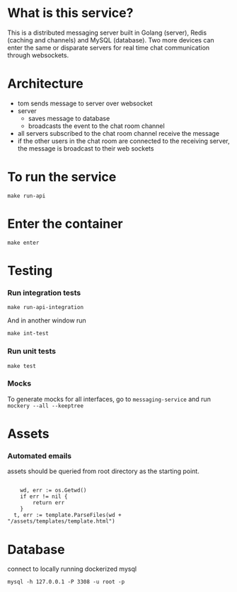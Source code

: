 # What is this service?

This is a distributed messaging server built in Golang (server), Redis (caching and channels) and MySQL (database).
Two more devices can enter the same or disparate servers for real time chat communication through websockets.

# Architecture

- tom sends message to server over websocket
- server
  - saves message to database
  - broadcasts the event to the chat room channel
- all servers subscribed to the chat room channel receive the message
- if the other users in the chat room are connected to the receiving server, the message is broadcast to their web sockets

# To run the service

```
make run-api
```

# Enter the container

```
make enter
```

# Testing

### Run integration tests

```
make run-api-integration
```

And in another window run

```
make int-test
```

### Run unit tests

```
make test
```

### Mocks

To generate mocks for all interfaces, go to `messaging-service` and run
`mockery --all --keeptree`

# Assets

### Automated emails

assets should be queried from root directory as the starting point.

```

	wd, err := os.Getwd()
	if err != nil {
		return err
	}
  t, err := template.ParseFiles(wd + "/assets/templates/template.html")

```

# Database

connect to locally running dockerized mysql

```
mysql -h 127.0.0.1 -P 3308 -u root -p
```
